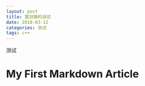 ```yaml
---
layout: post
title: 莫剑锋的测试
date: 2018-03-12
categories: 测试
tags: c++
---
```

测试
#  My First Markdown Article 

